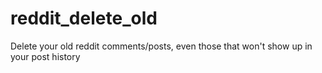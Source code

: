 # reddit_delete_old
Delete your old reddit comments/posts, even those that won't show up in your post history
